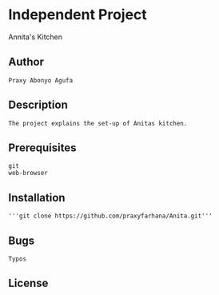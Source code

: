 # Independent Project
  Annita's Kitchen

## Author
    Praxy Abonyo Agufa

## Description
    The project explains the set-up of Anitas kitchen.

## Prerequisites
    git
    web-browser

## Installation
    '''git clone https://github.com/praxyfarhana/Anita.git'''

## Bugs
    Typos

## License
